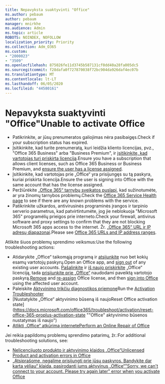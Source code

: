 ```yaml
---
title: Nepavyksta suaktyvinti "Office"
ms.author: pebaum
author: pebaum
manager: mnirkhe
ms.audience: Admin
ms.topic: article
ROBOTS: NOINDEX, NOFOLLOW
localization_priority: Priority
ms.collection: Adm_O365
ms.custom:
- "2000023"
- "3509"
ms.openlocfilehash: 875026fe11d3745b587131cf0dd40a28fa005dc5
ms.sourcegitcommit: f28dafa0f727870038f72bc904da926daf4ec07b
ms.translationtype: MT
ms.contentlocale: lt-LT
ms.lasthandoff: 06/05/2020
ms.locfileid: "44580161"
---
```

# <a name="unable-to-activate-office"></a><span data-ttu-id="e871c-102">Nepavyksta suaktyvinti "Office"</span><span class="sxs-lookup"><span data-stu-id="e871c-102">Unable to activate Office</span></span>

- <span data-ttu-id="e871c-103">Patikrinkite, ar jūsų prenumeratos galiojimas nėra pasibaigęs.</span><span class="sxs-lookup"><span data-stu-id="e871c-103">Check if your subscription status has expired.</span></span>
- <span data-ttu-id="e871c-104">Įsitikinkite, kad turite prenumeratą, kuri leidžia kliento licencijas, pvz., "Office 365 Business" arba "Business Premium", ir [įsitikinkite, kad vartotojas turi priskirtą licenciją](https://docs.microsoft.com/microsoft-365/admin/subscriptions-and-billing/assign-licenses-to-users).</span><span class="sxs-lookup"><span data-stu-id="e871c-104">Ensure you have a subscription that allows client licenses, such as Office 365 Business or Business Premium, and [ensure the user has a license assigned](https://docs.microsoft.com/microsoft-365/admin/subscriptions-and-billing/assign-licenses-to-users).</span></span>
- <span data-ttu-id="e871c-105">Įsitikinkite, kad vartotojas prie „Office“ yra prisijungęs su tą paskyra, kuriai priskirta licencija.</span><span class="sxs-lookup"><span data-stu-id="e871c-105">Ensure the user is signing into Office with the same account that has the license assigned.</span></span>
- <span data-ttu-id="e871c-106">Peržiūrėkite [„Office 365“ tarnybų sveikatos puslapį](https://docs.microsoft.com/office365/enterprise/view-service-health), kad sužinotumėte, ar yra žinomų tarnybos problemų.</span><span class="sxs-lookup"><span data-stu-id="e871c-106">Check the [Office 365 Service Health page](https://docs.microsoft.com/office365/enterprise/view-service-health) to see if there are any known problems with the service.</span></span>
- <span data-ttu-id="e871c-107">Patikrinkite užkardos, antivirusinės programinės įrangos ir tarpinio serverio parametrus, kad patvirtintumėte, jog jie neblokuoja "Microsoft 365" programėlių prieigos prie interneto.</span><span class="sxs-lookup"><span data-stu-id="e871c-107">Check your firewall, antivirus software and proxy settings to confirm that they are not blocking Microsoft 365 apps access to the internet.</span></span> <span data-ttu-id="e871c-108">Žr. [„Office 365“ URL ir IP adresų diapazonai](https://docs.microsoft.com/office365/enterprise/urls-and-ip-address-ranges "„Office 365“ URL ir IP adresų diapazonai").</span><span class="sxs-lookup"><span data-stu-id="e871c-108">Please see [Office 365 URLs and IP address ranges](https://docs.microsoft.com/office365/enterprise/urls-and-ip-address-ranges "Office 365 URLs and IP address ranges").</span></span>

<span data-ttu-id="e871c-109">Atlikite šiuos problemų sprendimo veiksmus:</span><span class="sxs-lookup"><span data-stu-id="e871c-109">Use the following troubleshooting actions:</span></span>

- <span data-ttu-id="e871c-110">Atidarykite „Office“ taikomąją programą ir [atsijunkite](https://support.office.com/article/5a20dc11-47e9-4b6f-945d-478cb6d92071) nuo bet kokių esamų vartotojų paskyrų.</span><span class="sxs-lookup"><span data-stu-id="e871c-110">Open an Office app, and [sign out](https://support.office.com/article/5a20dc11-47e9-4b6f-945d-478cb6d92071) of any existing user accounts.</span></span> <span data-ttu-id="e871c-111">[Pašalinkite](https://docs.microsoft.com/microsoft-365/admin/manage/remove-licenses-from-users) ir [iš naujo priskirkite](https://docs.microsoft.com/microsoft-365/admin/manage/assign-licenses-to-users) „Office“ licenciją, tada [prisijunkite prie „Office“](https://support.office.com/article/628ea040-f265-49de-b986-be09c3ebf8a9) naudodami paveiktą vartotojo paskyrą.</span><span class="sxs-lookup"><span data-stu-id="e871c-111">[Remove](https://docs.microsoft.com/microsoft-365/admin/manage/remove-licenses-from-users) and [re-assign](https://docs.microsoft.com/microsoft-365/admin/manage/assign-licenses-to-users) Office license, and then [sign into Office](https://support.office.com/article/628ea040-f265-49de-b986-be09c3ebf8a9) using the affected user account.</span></span>
- <span data-ttu-id="e871c-112">Paleiskite [Aktyvinimo trikčių diagnostikos priemonę](https://aka.ms/SARA-OfficeActivation-Alchemy)</span><span class="sxs-lookup"><span data-stu-id="e871c-112">Run the [Activation Troubleshooter](https://aka.ms/SARA-OfficeActivation-Alchemy)</span></span>
- [<span data-ttu-id="e871c-113">Nustatykite „Office“ aktyvinimo būseną iš naujo</span><span class="sxs-lookup"><span data-stu-id="e871c-113">Reset Office activation state</span></span>](https://docs.microsoft.com/office365/troubleshoot/activation/reset-office-365-proplus-activation-state ""Office" aktyvinimo būsenos nustatymas iš naujo")
- [<span data-ttu-id="e871c-114">Atlikti „Office“ atkūrimą internete</span><span class="sxs-lookup"><span data-stu-id="e871c-114">Perform an Online Repair of Office</span></span>](https://support.office.com/Article/7821d4b6-7c1d-4205-aa0e-a6b40c5bb88b?wt.mc_id=Alchemy_ClientDIA)

<span data-ttu-id="e871c-115">Jei reikia papildomų problemų sprendimo patarimų, žr.:</span><span class="sxs-lookup"><span data-stu-id="e871c-115">For additional troubleshooting solutions, see:</span></span>  

- [<span data-ttu-id="e871c-116">Nelicencijuoto produkto ir aktyvinimo klaidos „Office“</span><span class="sxs-lookup"><span data-stu-id="e871c-116">Unlicensed Product and activation errors in Office</span></span>](https://support.office.com/Article/0d23d3c0-c19c-4b2f-9845-5344fedc4380?wt.mc_id=Alchemy_ClientDIA)
- [<span data-ttu-id="e871c-117">„Atsiprašome, negalime prisijungti prie jūsų paskyros. Bandykite dar kartą vėliau“ klaida, pasirodanti jums aktyvinus „Office“</span><span class="sxs-lookup"><span data-stu-id="e871c-117">"Sorry, we can't connect to your account. Please try again later" error when you activate Office</span></span>](https://docs.microsoft.com/office/troubleshoot/activation-installation/issue-when-activate-office-from-office-365)